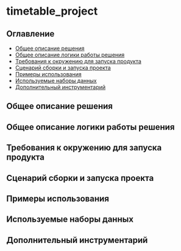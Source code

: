 # timetable_project
## Оглавление
- [Общее описание решения]()
- [Общее описание логики работы решения]()
- [Требования к окружению для запуска продукта]()
- [Сценарий сборки и запуска проекта]()
- [Примеры использования]()
- [Используемые наборы данных]()
- [Дополнительный инструментарий]()
  
## Общее описание решения
## Общее описание логики работы решения
## Требования к окружению для запуска продукта
## Сценарий сборки и запуска проекта
## Примеры использования
## Используемые наборы данных
## Дополнительный инструментарий
